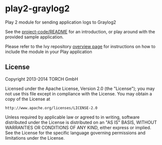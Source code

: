 play2-graylog2
==============

Play 2 module for sending application logs to Graylog2

See the [project-code/README](https://github.com/Graylog2/play2-graylog2/tree/master/project-code) for an introduction, or play around with the provided sample application.

Please refer to the Ivy repository [overview page](http://graylog2.github.io/play2-graylog2/index.html)
for instructions on how to include the module in your Play application


License
-------

Copyright 2013-2014 TORCH GmbH

Licensed under the Apache License, Version 2.0 (the "License");
you may not use this file except in compliance with the License.
You may obtain a copy of the License at

    http://www.apache.org/licenses/LICENSE-2.0

Unless required by applicable law or agreed to in writing, software
distributed under the License is distributed on an "AS IS" BASIS,
WITHOUT WARRANTIES OR CONDITIONS OF ANY KIND, either express or implied.
See the License for the specific language governing permissions and
limitations under the License.
